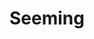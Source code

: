 ---
title: "Seeming"
index: "seeming"
permalink: /spells/seeming/
tags:
  - Spell
  - 5th Level
  - Illusion
available_for:
  - Bard
  - Sorcerer
  - Wizard
level: "5th Level"
school: "Illusion"
range: "30 ft"
comp:
  - V
  - S
duration: "8 Hours"
description: |
  This spell allows you to change the appearance of any number of creatures that you can see within range. You give each target you choose a new, illusory appearance. An unwilling target can make a charisma saving throw, and if it succeeds, it is unaffected by this spell.

  The spell disguises physical appearance as well as clothing, armor, weapons, and equipment. You can make each creature seem 1 foot shorter or taller and appear thin, fat, or in between. You can't change a target's body type, so you must choose a form that has the same basic arrangement of limbs. Otherwise, the extent of the illusion is up to you. The spell lasts for the duration, unless you use your action to dismiss it sooner.

  The changes wrought by this spell fail to hold up to physical inspection. For example, if you use this spell to add a hat to a creature's outfit, objects pass through the hat, and anyone who touches it would feel nothing or would feel the creature's head and hair. If you use this spell to appear thinner than you are, the hand of someone who reaches out to touch you would bump into you while it was seemingly still in midair.

  A creature can use its action to inspect a target and make an Intelligence (Investigation) check against your spell save DC. If it succeeds, it becomes aware that the target is disguised.
excerpt: "This spell allows you to change the appearance of any number of creatures that you can see within range."
source: "Basic Rules"
---